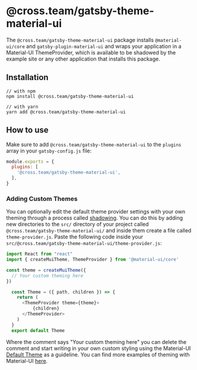 # @cross.team/gatsby-theme-material-ui

The `@cross.team/gatsby-theme-material-ui` package installs `@material-ui/core` and `gatsby-plugin-material-ui` and wraps your application in a Material-UI ThemeProvider, which is available to be shadowed by the example site or any other application that installs this package.

## Installation

```
// with npm
npm install @cross.team/gatsby-theme-material-ui

// with yarn
yarn add @cross.team/gatsby-theme-material-ui
```

## How to use

Make sure to add `@cross.team/gatsby-theme-material-ui` to the `plugins` array in your `gatsby-config.js` file:

```javascript
module.exports = {
  plugins: [
    '@cross.team/gatsby-theme-material-ui',
  ],
}
```

### Adding Custom Themes

You can optionally edit the default theme provider settings with your own theming through a process called [shadowing](https://www.gatsbyjs.org/docs/themes/shadowing/). You can do this by adding new directories to the `src/` directory of your project called `@cross.team/gatsby-theme-material-ui/` and inside them create a file called `theme-provider.js`. Paste the following code inside your `src/@cross.team/gatsby-theme-material-ui/theme-provider.js`:

```javascript
import React from "react"
import { createMuiTheme, ThemeProvider } from '@material-ui/core'

const theme = createMuiTheme({
  // Your custom theming here
})

  const Theme = ({ path, children }) => {
    return (
      <ThemeProvider theme={theme}>
          {children}
      </ThemeProvider>
    )
  }
  export default Theme
  ```

Where the comment says "Your custom theming here" you can delete the comment and start writing in your own custom styling using the Material-UI [Default Theme](https://material-ui.com/customization/default-theme/) as a guideline. You can find more examples of theming with Material-UI [here](https://material-ui.com/customization/theming/).